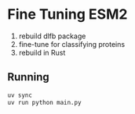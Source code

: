 # Fine Tuning ESM2

1. rebuild dlfb package 
2. fine-tune for classifying proteins
3. rebuild in Rust


## Running
```bash
uv sync
uv run python main.py
```
